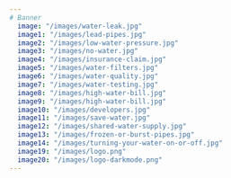 ```yaml
---
# Banner
  image: "/images/water-leak.jpg"
  image1: "/images/lead-pipes.jpg"
  image2: "/images/low-water-pressure.jpg"
  image3: "/images/no-water.jpg"
  image4: "/images/insurance-claim.jpg"
  image5: "/images/water-filters.jpg"
  image6: "/images/water-quality.jpg"
  image7: "/images/water-testing.jpg"
  image8: "/images/high-water-bill.jpg"
  image9: "/images/high-water-bill.jpg"
  image10: "/images/developers.jpg"
  image11: "/images/save-water.jpg"
  image12: "/images/shared-water-supply.jpg"
  image13: "/images/frozen-or-burst-pipes.jpg"
  image14: "/images/turning-your-water-on-or-off.jpg"
  image19: "/images/logo.png"
  image20: "/images/logo-darkmode.png"
---
```



